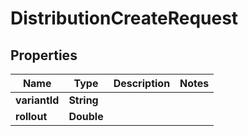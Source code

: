 

# DistributionCreateRequest


## Properties

| Name | Type | Description | Notes |
|------------ | ------------- | ------------- | -------------|
|**variantId** | **String** |  |  |
|**rollout** | **Double** |  |  |



